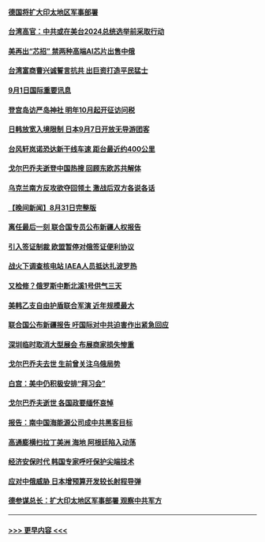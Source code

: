 #### [德国将扩大印太地区军事部署](../pages/prog202/a103516061.md?t=09012101) 
#### [台湾高官：中共或在美台2024总统选举前采取行动](../pages/prog202/a103516099.md?t=09012101) 
#### [美再出“芯招” 禁两种高端AI芯片出售中俄](../pages/prog202/a103516094.md?t=09012101) 
#### [台湾富商曹兴诚誓言抗共 出巨资打造平民猛士](../pages/prog202/a103516081.md?t=09012101) 
#### [9月1日国际重要讯息](../pages/prog202/a103516059.md?t=09012101) 
#### [登宫岛访严岛神社 明年10月起开征访问税](../pages/prog202/a103515946.md?t=09012101) 
#### [日韩放宽入境限制 日本9月7日开放无导游团客](../pages/prog202/a103515916.md?t=09012101) 
#### [台风轩岚诺恐达新干线车速 距台最近约400公里](../pages/prog202/a103515889.md?t=09012101) 
#### [戈尔巴乔夫逝登中国热搜 回顾东欧苏共解体](../pages/prog202/a103515783.md?t=09012101) 
#### [乌克兰南方反攻欲夺回领土 激战后双方各说各话](../pages/prog202/a103515793.md?t=09012101) 
#### [【晚间新闻】8月31日完整版](../pages/prog202/a103515748.md?t=09012101) 
#### [离任最后一刻 联合国专员公布新疆人权报告](../pages/prog202/a103515615.md?t=09012101) 
#### [引入签证制裁 欧盟暂停对俄签证便利协议](../pages/prog202/a103515624.md?t=09012101) 
#### [战火下调查核电站 IAEA人员抵达扎波罗热](../pages/prog202/a103515630.md?t=09012101) 
#### [又检修？俄罗斯中断北溪1号供气三天](../pages/prog202/a103515626.md?t=09012101) 
#### [美韩乙支自由护盾联合军演 近年规模最大](../pages/prog202/a103515628.md?t=09012101) 
#### [联合国公布新疆报告 吁国际对中共迫害作出紧急回应](../pages/prog202/a103515565.md?t=09012101) 
#### [深圳临时取消大型展会 布展商家损失惨重](../pages/prog202/a103514615.md?t=09012101) 
#### [戈尔巴乔夫去世 生前曾关注乌俄局势](../pages/prog202/a103515420.md?t=09012101) 
#### [白宫：美中仍积极安排“拜习会”](../pages/prog202/a103515534.md?t=09012101) 
#### [戈尔巴乔夫逝世 各国政要缅怀哀悼](../pages/prog202/a103515429.md?t=09012101) 
#### [报告：南中国海能源公司成中共黑客目标](../pages/prog202/a103515438.md?t=09012101) 
#### [高通膨横扫拉丁美洲 海地 阿根廷陷入动荡](../pages/prog202/a103515444.md?t=09012101) 
#### [经济安保时代 韩国专家呼吁保护尖端技术](../pages/prog202/a103515434.md?t=09012101) 
#### [应对中俄威胁 日本增预算开发较长射程导弹](../pages/prog202/a103515431.md?t=09012101) 
#### [德参谋总长：扩大印太地区军事部署 观察中共军方](../pages/prog202/a103515392.md?t=09012101) 

----
#### [ >>> 更早内容 <<< ](../indexes/prog202-earlier.md)
